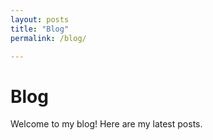 ```yaml
---
layout: posts
title: "Blog"
permalink: /blog/

---
```


# Blog
Welcome to my blog! Here are my latest posts.